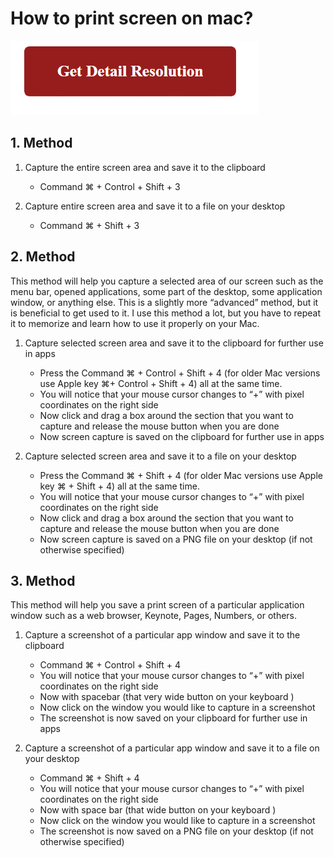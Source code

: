 # How to print screen on mac?

[![how to print screen on mac](red2.png)](https://computersolve.com/how-to-print-screen-on-mac/)


## 1. Method


 1. Capture the entire screen area and save it to the clipboard

 	* Command ⌘ + Control + Shift + 3

 2. Capture entire screen area and save it to a file on your desktop
 
 	* Command ⌘ + Shift + 3

## 2. Method

This method will help you capture a selected area of our screen such as the menu bar, opened applications, some part of the desktop, some application window, or anything else. This is a slightly more “advanced” method, but it is beneficial to get used to it. I use this method a lot, but you have to repeat it to memorize and learn how to use it properly on your Mac.

1. Capture selected screen area and save it to the clipboard for further use in apps

	* Press the Command ⌘ + Control + Shift + 4 (for older Mac versions use Apple key ⌘+ Control + Shift + 4) all at the same time.
	* You will notice that your mouse cursor changes to “+” with pixel coordinates on the right side
	* Now click and drag a box around the section that you want to capture and release the mouse button when you are done
	* Now screen capture is saved on the clipboard for further use in apps

2. Capture selected screen area and save it to a file on your desktop

	* Press the Command ⌘ + Shift + 4 (for older Mac versions use Apple key ⌘ + Shift + 4) all at the same time.
	* You will notice that your mouse cursor changes to “+” with pixel coordinates on the right side
	* Now click and drag a box around the section that you want to capture and release the mouse button when you are done
	* Now screen capture is saved on a PNG file on your desktop (if not otherwise specified)

## 3. Method

This method will help you save a print screen of a particular application window such as a web browser, Keynote, Pages, Numbers, or others.

1. Capture a screenshot of a particular app window and save it to the clipboard

	* Command ⌘ + Control + Shift + 4
	* You will notice that your mouse cursor changes to “+” with pixel coordinates on the right side
	* Now with spacebar (that very wide button on your keyboard )
	* Now click on the window you would like to capture in a screenshot
	* The screenshot is now saved on your clipboard for further use in apps

2. Capture a screenshot of a particular app window and save it to a file on your desktop

	* Command ⌘ + Shift + 4
	* You will notice that your mouse cursor changes to “+” with pixel coordinates on the right side
	* Now with space bar (that wide button on your keyboard )
	* Now click on the window you would like to capture in a screenshot
	* The screenshot is now saved on a PNG file on your desktop (if not otherwise specified)
